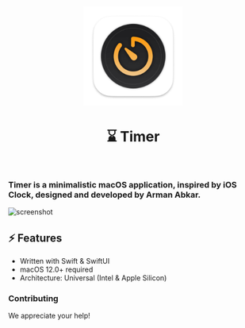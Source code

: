 <div align="center">
	<img src="https://github.com/armanabkar/Timer/raw/main/Timer/App/Assets.xcassets/AppIcon.appiconset/Timer-2.png" width="200" height="200" />
	<h1><strong>⌛ Timer</strong></h1>
</div>
<br>

### Timer is a minimalistic macOS application, inspired by iOS Clock, designed and developed by Arman Abkar.

![screenshot](https://user-images.githubusercontent.com/58145413/148502520-718d1f71-fffa-4944-af50-3c0f0f90ccc9.png)

## ⚡ Features

- Written with Swift & SwiftUI
- macOS 12.0+ required
- Architecture: Universal (Intel & Apple Silicon)

### Contributing

We appreciate your help!
